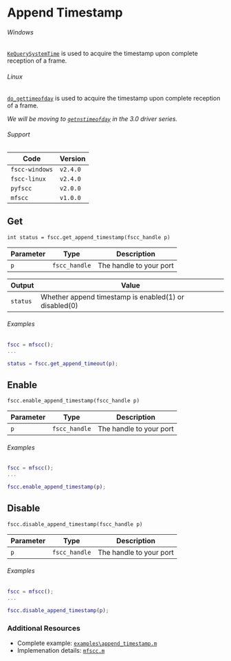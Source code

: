 # Append Timestamp
###### Windows
[`KeQuerySystemTime`](http://msdn.microsoft.com/en-us/library/windows/hardware/ff553068.aspx)
is used to acquire the timestamp upon complete reception of a frame.

###### Linux
[`do_gettimeofday`](http://www.fsl.cs.sunysb.edu/kernel-api/re29.html)
is used to acquire the timestamp upon complete reception of a frame.

_We will be moving to 
[`getnstimeofday`](http://www.gnugeneration.com/books/linux/2.6.20/kernel-api/re32.html)
in the 3.0 driver series._


###### Support
| Code           | Version
| -------------- | --------
| `fscc-windows` | `v2.4.0`
| `fscc-linux`   | `v2.4.0`
| `pyfscc`       | `v2.0.0`
| `mfscc`        | `v1.0.0`


## Get
```int status = fscc.get_append_timestamp(fscc_handle p)```

| Parameter      | Type          | Description
| -------------- | ------------- | ------------------------
| `p`            | `fscc_handle` | The handle to your port

| Output       | Value
|------------- | --------------------------
| `status`     | Whether append timestamp is enabled(1) or disabled(0)

###### Examples
```MATLAB
fscc = mfscc();
...

status = fscc.get_append_timeout(p);
```


## Enable
```fscc.enable_append_timestamp(fscc_handle p)```

| Parameter      | Type          | Description
| -------------- | ------------- | ------------------------
| `p`            | `fscc_handle` | The handle to your port

###### Examples
```MATLAB
fscc = mfscc();
...

fscc.enable_append_timestamp(p);
```


## Disable
```fscc.disable_append_timestamp(fscc_handle p)```

| Parameter      | Type          | Description
| -------------- | ------------- | ------------------------
| `p`            | `fscc_handle` | The handle to your port

###### Examples
```MATLAB
fscc = mfscc();
...

fscc.disable_append_timestamp(p);
```


### Additional Resources
- Complete example: [`examples\append_timestamp.m`](https://github.com/commtech/mfscc/blob/master/examples/append_timestamp.m)
- Implemenation details: [`mfscc.m`](https://github.com/commtech/mfscc/blob/master/mfscc.m)
